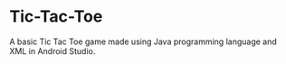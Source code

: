 # Tic-Tac-Toe

A basic Tic Tac Toe game made using Java programming language and XML in Android Studio.
